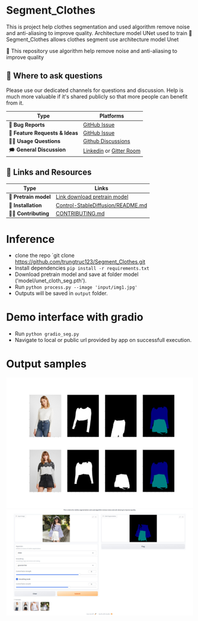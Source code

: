 # Segment_Clothes
This is project help clothes segmentation and used algorithm remove noise and anti-aliasing to improve quality. Architecture model UNet used to train
🎁 Segment_Clothes allows clothes segment use architecture model Unet

🎁 This repository use algorithm help remove noise and anti-aliasing to improve quality

## 💬 Where to ask questions
Please use our dedicated channels for questions and discussion. Help is much more valuable if it's shared publicly so that more people can benefit from it.

| Type                            | Platforms      |
| ------------------------------- |----------------|
| 🚨 **Bug Reports**              | [GitHub Issue] |
| 🎁 **Feature Requests & Ideas** | [GitHub Issue] |
| 👩‍💻 **Usage Questions**          | [Github Discussions] |
| 🗯 **General Discussion**       | [Linkedin] or [Gitter Room] |

[GitHub issue]: https://github.com/trungtruc123/Segment_Clothes/issues
[github discussions]: https://github.com/trungtruc123/Segment_Clothes/issues
[gitter room]: https://www.facebook.com/profile.php?id=100038801181933
[linkedin]: https://www.linkedin.com/in/truc-tran-trung-380533149/


## 🔗 Links and Resources
| Type                   | Links                                                                                                       |
|------------------------|-------------------------------------------------------------------------------------------------------------|
| 💼 **Pretrain model**  | [Link download pretrain model](https://huggingface.co/trungtruc/unet_clothes_seg/blob/main/unet_cloth_seg.pth)                                                                            |
| 💾 **Installation**    | [Control-StableDiffusion/README.md](https://github.com/trungtruc123/Segment_Clothes/blob/develop/README.md) |
| 👩‍💻 **Contributing** | [CONTRIBUTING.md](https://github.com/trungtruc123/Segment_Clothes/blob/develop/README.md)                   |


# Inference
- clone the repo `git clone https://github.com/trungtruc123/Segment_Clothes.git
- Install dependencies `pip install -r requirements.txt`
- Download pretrain model and save at folder model ('model/unet_cloth_seg.pth').
- Run `python process.py --image 'input/img1.jpg'`
- Outputs will be saved in `output` folder.

# Demo interface with gradio
- Run `python gradio_seg.py`
- Navigate to local or public url provided by app on successfull execution. 

# Output samples
![Sample 000](assets/demo_seg.jpg)
![Sample 024](assets/demo.jpg)
